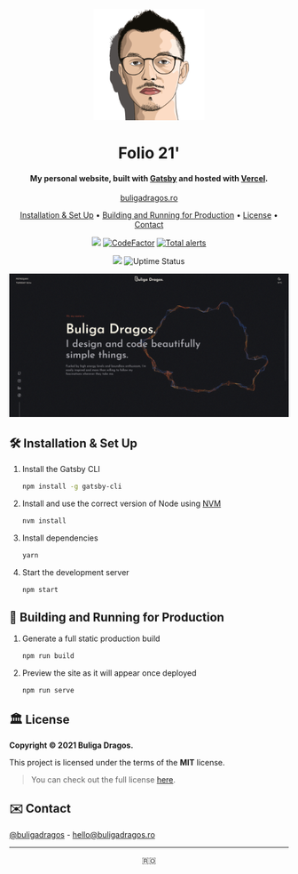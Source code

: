 <div align="center">
  <img alt="Logo" src="https://raw.githubusercontent.com/buligadragos/portfolio/master/src/images/favicon.png" width="200" />
</div>
<h1 align="center">
  Folio 21'
</h1>
<h4 align="center">
  My personal website, built with <a href="https://www.gatsbyjs.org" target="_blank">Gatsby</a> and hosted with <a href="https://vercel.com" target="_blank">Vercel</a>.
</h4>
<p align="center">
  <a href="https://buligadragos.ro">buligadragos.ro</a>
</p>

<p align="center">
  <a href="#-installation--set-up">Installation & Set Up</a> •
  <a href="#-building-and-running-for-production">Building and Running for Production</a> •
  <a href="#-license">License</a> •
  <a href="#-contact">Contact</a>
</p>

<p align="center">
<a href="https://www.codacy.com/gh/buligadragos/portfolio/dashboard?utm_source=github.com&amp;utm_medium=referral&amp;utm_content=buligadragos/portfolio&amp;utm_campaign=Badge_Grade">
<img src="https://app.codacy.com/project/badge/Grade/39b01ddab5794a2d83c774f1e9d3a92f"/></a>    <a href="https://www.codefactor.io/repository/github/buligadragos/portfolio"><img src="https://www.codefactor.io/repository/github/buligadragos/portfolio/badge" alt="CodeFactor" /></a>
<a href="https://lgtm.com/projects/g/buligadragos/portfolio/alerts/"><img alt="Total alerts" src="https://img.shields.io/lgtm/alerts/g/buligadragos/portfolio.svg?logo=lgtm&logoWidth=18"/></a>
</p>
<p align="center">
    <img src="https://therealsujitk-vercel-badge.vercel.app/?app=portfolio-buligadragos&style=flat-square" />
    <img src="https://img.shields.io/uptimerobot/ratio/7/m788254236-9fa9197c1447330a954771be?style=flat-square" alt="Uptime Status" />
</p>


![demo](https://github.com/buligadragos/portfolio/blob/master/static/og.png?raw=true)

## 🛠 Installation & Set Up

1. Install the Gatsby CLI

   ```sh
   npm install -g gatsby-cli
   ```

2. Install and use the correct version of Node using [NVM](https://github.com/nvm-sh/nvm)

   ```sh
   nvm install
   ```

3. Install dependencies

   ```sh
   yarn
   ```

4. Start the development server

   ```sh
   npm start
   ```

## 🚀 Building and Running for Production

1. Generate a full static production build

   ```sh
   npm run build
   ```

2. Preview the site as it will appear once deployed

   ```sh
   npm run serve
   ```

## 🏛 License

**Copyright © 2021 Buliga Dragos.**

This project is licensed under the terms of the **MIT** license.

> You can check out the full license [here](https://github.com/buligadragos/portfolio/blob/main/LICENSE).

## ✉️ Contact

[@buligadragos](https://www.instagram.com/buliga.dragos) - hello@buligadragos.ro

---

<p align="center">
🇷🇴
</p>
